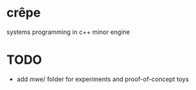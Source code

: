 # crêpe

systems programming in c++ minor engine

# TODO

- add mwe/ folder for experiments and proof-of-concept toys

